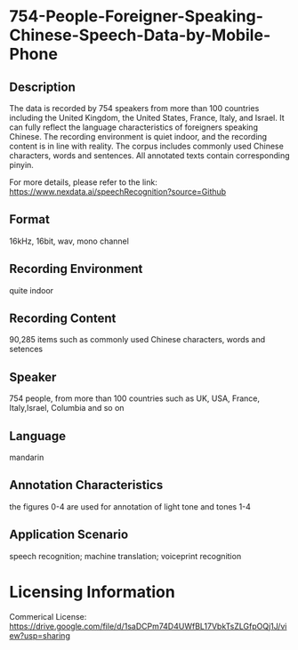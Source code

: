 # 754-People-Foreigner-Speaking-Chinese-Speech-Data-by-Mobile-Phone


## Description
The data is recorded by 754 speakers from more than 100 countries including the United Kingdom, the United States, France, Italy, and Israel. It can fully reflect the language characteristics of foreigners speaking Chinese. The recording environment is quiet indoor, and the recording content is in line with reality. The corpus includes commonly used Chinese characters, words and sentences. All annotated texts contain corresponding pinyin.

For more details, please refer to the link: https://www.nexdata.ai/speechRecognition?source=Github


## Format
16kHz, 16bit, wav, mono channel

## Recording Environment
quite indoor

## Recording Content
90,285 items such as commonly used Chinese characters, words and setences

## Speaker
754 people, from more than 100 countries such as UK, USA, France, Italy,Israel, Columbia and so on

## Language
mandarin

## Annotation Characteristics
the figures 0-4 are used for annotation of light tone and tones 1-4

## Application Scenario
speech recognition; machine translation; voiceprint recognition

# Licensing Information
Commerical License: https://drive.google.com/file/d/1saDCPm74D4UWfBL17VbkTsZLGfpOQj1J/view?usp=sharing
